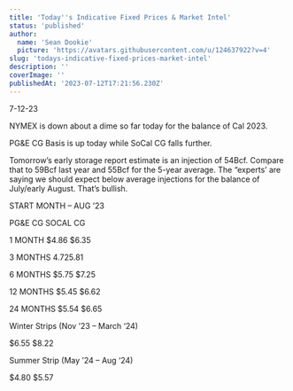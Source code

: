 ```yaml
---
title: 'Today''s Indicative Fixed Prices & Market Intel'
status: 'published'
author:
  name: 'Sean Dookie'
  picture: 'https://avatars.githubusercontent.com/u/124637922?v=4'
slug: 'todays-indicative-fixed-prices-market-intel'
description: ''
coverImage: ''
publishedAt: '2023-07-12T17:21:56.230Z'
---
```


7-12-23

NYMEX is down about a dime so far today for the balance of Cal 2023.

PG&E CG Basis is up today while SoCal CG falls further.

Tomorrow’s early storage report estimate is an injection of 54Bcf. Compare that to 59Bcf last year and 55Bcf for the 5-year average. The “experts’ are saying we should expect below average injections for the balance of July/early August. That’s bullish.



START MONTH – AUG ’23

PG&E CG SOCAL CG

1 MONTH $4.86 $6.35

3 MONTHS $4.72 $5.81

6 MONTHS $5.75 $7.25

12 MONTHS $5.45 $6.62

24 MONTHS $5.54 $6.65

Winter Strips (Nov ’23 – March ‘24)

$6.55 $8.22

Summer Strip (May ’24 – Aug ‘24)

$4.80 $5.57

